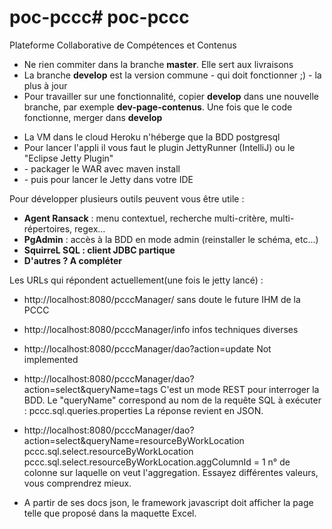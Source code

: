 # poc-pccc# poc-pccc
Plateforme Collaborative de Compétences et Contenus

<ul>
  <li>Ne rien commiter dans la branche <b>master</b>. Elle sert aux livraisons</li>
  <li>La branche <b>develop</b> est la version commune - qui doit fonctionner ;) - la plus à jour</li>
  <li>Pour travailler sur une fonctionnalité, copier <b>develop</b> dans une nouvelle branche, par exemple <b>dev-page-contenus</b>. 
   Une fois que le code fonctionne, merger dans <b>develop</b></li>
</ul>

<ul>
  <li>La VM dans le cloud Heroku n'héberge que la BDD postgresql</li>
  <li>Pour lancer l'appli il vous faut le plugin JettyRunner (IntelliJ) ou le "Eclipse Jetty Plugin"</li>
 <li>- packager le WAR avec maven </b>install</b></li>
 <li>- puis pour lancer le Jetty dans votre IDE </li>
</ul>

Pour développer plusieurs outils peuvent vous être utile :
<ul>
  <li><b>Agent Ransack</b> : menu contextuel, recherche multi-critère, multi-répertoires, regex...</li>
  <li><b>PgAdmin</b> : accès à la BDD en mode admin (reinstaller le schéma, etc...)</li>
  <li><b>SquirreL SQL : client JDBC partique</b></li>
  <li><b>D'autres ? A compléter</b></li>
</ul>

Les URLs qui répondent actuellement(une fois le jetty lancé) :
- http://localhost:8080/pcccManager/  sans doute le future IHM de la PCCC
- http://localhost:8080/pcccManager/info  infos techniques diverses
- http://localhost:8080/pcccManager/dao?action=update  Not implemented
- http://localhost:8080/pcccManager/dao?action=select&queryName=tags
    C'est un mode REST pour interroger la BDD.
    Le "queryName" correspond au nom de la requête SQL à exécuter : pccc.sql.queries.properties
    La réponse revient en JSON.

- http://localhost:8080/pcccManager/dao?action=select&queryName=resourceByWorkLocation
    pccc.sql.select.resourceByWorkLocation
    pccc.sql.select.resourceByWorkLocation.aggColumnId = 1 n° de colonne sur laquelle on veut l'aggregation.
    Essayez différentes valeurs, vous comprendrez mieux.

- A partir de ses docs json, le framework javascript doit afficher la page telle que proposé dans la maquette Excel.
